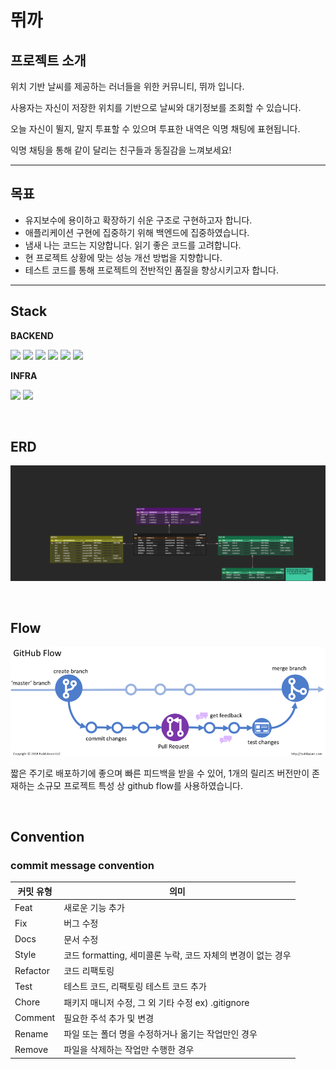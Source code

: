 # 뛰까

## 프로젝트 소개

위치 기반 날씨를 제공하는 러너들을 위한 커뮤니티, 뛰까 입니다.

사용자는 자신이 저장한 위치를 기반으로 날씨와 대기정보를 조회할 수 있습니다.

오늘 자신이 뛸지, 말지 투표할 수 있으며 투표한 내역은 익명 채팅에 표현됩니다.

익명 채팅을 통해 같이 달리는 친구들과 동질감을 느껴보세요!

---

## 목표
- 유지보수에 용이하고 확장하기 쉬운 구조로 구현하고자 합니다.
- 애플리케이션 구현에 집중하기 위해 백엔드에 집중하였습니다.
- 냄새 나는 코드는 지양합니다. 읽기 좋은 코드를 고려합니다.
- 현 프로젝트 상황에 맞는 성능 개선 방법을 지향합니다.
- 테스트 코드를 통해 프로젝트의 전반적인 품질을 향상시키고자 합니다.
  
---

## Stack

**BACKEND**

![](https://img.shields.io/badge/-java-3776AB?logo=java&logoColor=white&style=for-the-badge)
![](https://img.shields.io/badge/-SPRINGBOOT-6DB33F?logo=springboot&logoColor=white&style=for-the-badge)
![](https://img.shields.io/badge/-spring_rest_docs-6DB33F?logo=springboot&logoColor=white&style=for-the-badge)
![](https://img.shields.io/badge/-mysql-4479A1?logo=mysql&logoColor=white&style=for-the-badge)
![](https://img.shields.io/badge/-junit5-25A162?logo=junit5&logoColor=white&style=for-the-badge)
![](https://img.shields.io/badge/-mockito-25A162?logo=mockito&logoColor=white&style=for-the-badge)

**INFRA**

![](https://img.shields.io/badge/-NAVER_CLOUD-6DB33F?logo=navercloud&logoColor=white&style=for-the-badge)
![](https://img.shields.io/badge/-jenkins-D24939?logo=jenkins&logoColor=white&style=for-the-badge)

<br>

## ERD

![ERD](/dduikkaImg/dduikka.png)

<br>

## Flow
![github_flow](/dduikkaImg/github_flow.png)

짧은 주기로 배포하기에 좋으며 빠른 피드백을 받을 수 있어, 1개의 릴리즈 버전만이 존재하는 소규모 프로젝트 특성 상 github flow를 사용하였습니다.

<br>

## Convention
### commit message convention
|커밋 유형|의미|
|------|---|
|Feat|새로운 기능 추가|
|Fix|버그 수정|
|Docs|문서 수정|
|Style|코드 formatting, 세미콜론 누락, 코드 자체의 변경이 없는 경우|
|Refactor|코드 리팩토링|
|Test|테스트 코드, 리팩토링 테스트 코드 추가|
|Chore|패키지 매니저 수정, 그 외 기타 수정 ex) .gitignore|
|Comment|필요한 주석 추가 및 변경|
|Rename|파일 또는 폴더 명을 수정하거나 옮기는 작업만인 경우|
|Remove|파일을 삭제하는 작업만 수행한 경우|


